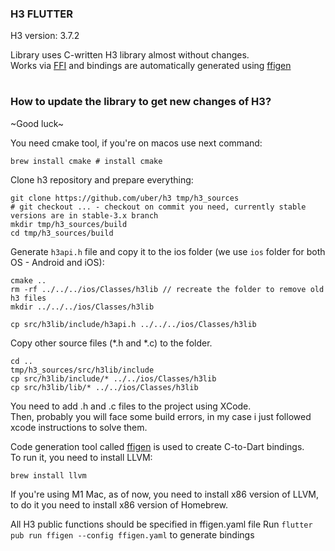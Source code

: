 ### H3 FLUTTER

H3 version: 3.7.2

Library uses C-written H3 library almost without changes.  
Works via [FFI](https://pub.dev/packages/ffi) and bindings are automatically generated using [ffigen](https://pub.dev/packages/ffige)
#  

### How to update the library to get new changes of H3?
~Good luck~
  

You need cmake tool, if you're on macos use next command:
```
brew install cmake # install cmake
```

Clone h3 repository and prepare everything:
```
git clone https://github.com/uber/h3 tmp/h3_sources 
# git checkout ... - checkout on commit you need, currently stable versions are in stable-3.x branch
mkdir tmp/h3_sources/build
cd tmp/h3_sources/build
```

Generate `h3api.h` file and copy it to the ios folder (we use `ios` folder for both OS - Android and iOS):
```
cmake ..
rm -rf ../../../ios/Classes/h3lib // recreate the folder to remove old h3 files
mkdir ../../../ios/Classes/h3lib

cp src/h3lib/include/h3api.h ../../../ios/Classes/h3lib
```

Copy other source files (*.h and *.c) to the folder.
```
cd ..
tmp/h3_sources/src/h3lib/include
cp src/h3lib/include/* ../../ios/Classes/h3lib
cp src/h3lib/lib/* ../../ios/Classes/h3lib
```

You need to add .h and .c files to the project using XCode.  
Then, probably you will face some build errors, in my case i just followed xcode instructions to solve them.  

Code generation tool called [ffigen](https://pub.dev/packages/ffige) is used to create C-to-Dart bindings.  
To run it, you need to install LLVM:
```
brew install llvm
```
If you're using M1 Mac, as of now, you need to install x86 version of LLVM, to do it you need to install x86 version of Homebrew.

All H3 public functions should be specified in ffigen.yaml file
Run `flutter pub run ffigen --config ffigen.yaml` to generate bindings